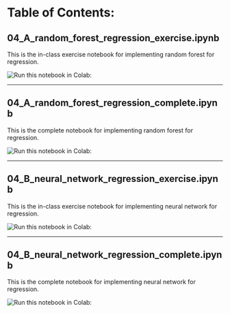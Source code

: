 # Table of Contents:

## 04_A_random_forest_regression_exercise.ipynb

This is the in-class exercise notebook for implementing random forest for regression.

![*Run this notebook in Colab:*](https://colab.research.google.com/assets/colab-badge.svg)

_____
## 04_A_random_forest_regression_complete.ipynb

This is the complete notebook for implementing random forest for regression.

![*Run this notebook in Colab:*](https://colab.research.google.com/assets/colab-badge.svg)

_____
## 04_B_neural_network_regression_exercise.ipynb

This is the in-class exercise notebook for implementing neural network for regression.

![*Run this notebook in Colab:*](https://colab.research.google.com/assets/colab-badge.svg)

_____
## 04_B_neural_network_regression_complete.ipynb

This is the complete notebook for implementing neural network for regression.

![*Run this notebook in Colab:*](https://colab.research.google.com/assets/colab-badge.svg)
